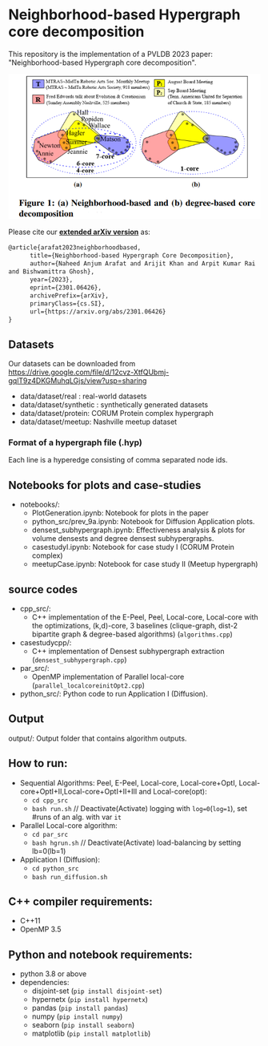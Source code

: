 # Neighborhood-based Hypergraph core decomposition
This repository is the implementation of a PVLDB 2023 paper: "Neighborhood-based Hypergraph core decomposition". 

![](intro.PNG)

Please cite our <b>[extended arXiv version](https://arxiv.org/abs/2301.06426)</b> as:
```
@article{arafat2023neighborhoodbased,
      title={Neighborhood-based Hypergraph Core Decomposition}, 
      author={Naheed Anjum Arafat and Arijit Khan and Arpit Kumar Rai and Bishwamittra Ghosh},
      year={2023},
      eprint={2301.06426},
      archivePrefix={arXiv},
      primaryClass={cs.SI},
      url={https://arxiv.org/abs/2301.06426}
}
```
## Datasets
Our datasets can be downloaded from https://drive.google.com/file/d/12cvz-XtfQUbmj-gqlT9z4DKGMuhqLGjs/view?usp=sharing
- data/dataset/real : real-world datasets
- data/dataset/synthetic : synthetically generated datasets
- data/dataset/protein: CORUM Protein complex hypergraph
- data/dataset/meetup: Nashville meetup dataset 
<!-- - data/dataset/kenneth_lay: Ego hypergraph of Kenneth lay (Enron's founder & CEO) -->

### Format of a hypergraph file (.hyp)
Each line is a hyperedge consisting of comma separated node ids. 

## Notebooks for plots and case-studies
- notebooks/:
  - PlotGeneration.ipynb: Notebook for plots in the paper
  - python_src/prev_9a.ipynb: Notebook for Diffusion Application plots.
  - densest_subhypergraph.ipynb: Effectiveness analysis & plots for volume densests and degree densest subhypergraphs.
  - casestudyI.ipynb: Notebook for case study I (CORUM Protein complex)
  - meetupCase.ipynb: Notebook for case study II (Meetup hypergraph)

## source codes
- cpp_src/: 
  - C++ implementation of the E-Peel, Peel, Local-core, Local-core with the optimizations, (k,d)-core, 3 baselines (clique-graph, dist-2 bipartite graph & degree-based algorithms) (`algorithms.cpp`)
- casestudycpp/:
  - C++ implementation of Densest subhypergraph extraction (`densest_subhypergraph.cpp`)
- par_src/: 
  - OpenMP implementation of Parallel local-core (`parallel_localcoreinitOpt2.cpp`)
- python_src/: Python code to run Application I (Diffusion).

## Output
output/: Output folder that contains algorithm outputs.

## How to run:
- Sequential Algorithms: Peel, E-Peel, Local-core, Local-core+OptI, Local-core+OptI+II,Local-core+OptI+II+III and Local-core(opt): 
  - `cd cpp_src` 
  - `bash run.sh` // Deactivate(Activate) logging with `log=0`(`log=1`), set #runs of an alg. with var `it`
- Parallel Local-core algorithm:
  - `cd par_src`
  - `bash hgrun.sh` // Deactivate(Activate) load-balancing by setting lb=0(lb=1) 
- Application I (Diffusion):
  - `cd python_src`
  - `bash run_diffusion.sh`

## C++ compiler requirements:
- C++11
- OpenMP 3.5 

## Python and notebook requirements:
- python 3.8 or above
- dependencies: 
  - disjoint-set (`pip install disjoint-set`)
  - hypernetx (`pip install hypernetx`)
  - pandas (`pip install pandas`)
  - numpy (`pip install numpy`)
  - seaborn (`pip install seaborn`)
  - matplotlib (`pip install matplotlib`)

<!-- ## Reproducing the plots:
  - Install python dependencies
  - Download `output.zip` file from https://drive.google.com/file/d/1-1oZc-ajChoZkRu9C-4Vbw6VFGqB-YtO/view?usp=sharing and extract in the repository folder.
  - Run the notebooks plots.ipynb, python_src/propationPlots.ipynb, densest_subhypergraph.ipynb, casestudyI.ipynb and casestudyII.ipynb -->